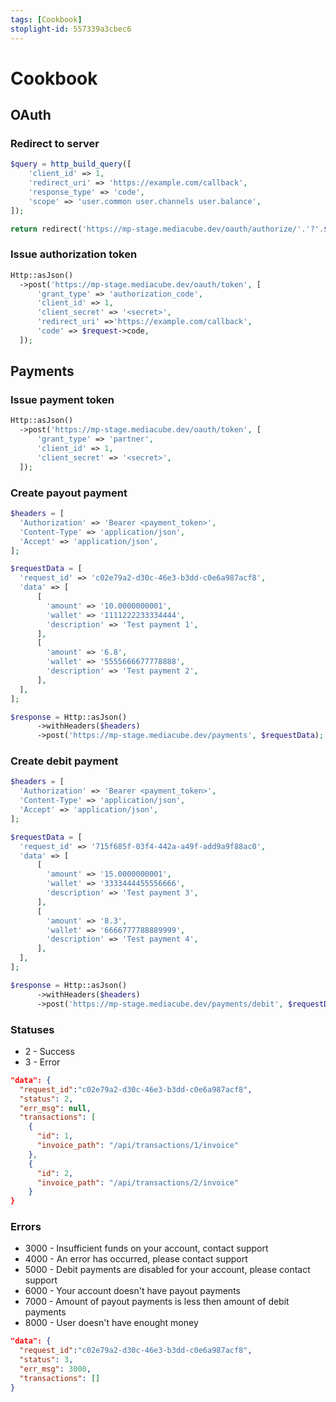 ```yaml
---
tags: [Cookbook]
stoplight-id: 557339a3cbec6
---
```


# Cookbook

## OAuth

### Redirect to  server

```php
$query = http_build_query([
    'client_id' => 1,
    'redirect_uri' => 'https://example.com/callback',
    'response_type' => 'code',
    'scope' => 'user.common user.channels user.balance',
]);

return redirect('https://mp-stage.mediacube.dev/oauth/authorize/'.'?'.$query);
```

### Issue authorization token

```php
Http::asJson()
  ->post('https://mp-stage.mediacube.dev/oauth/token', [
      'grant_type' => 'authorization_code',
      'client_id' => 1,
      'client_secret' => '<secret>',
      'redirect_uri' =>'https://example.com/callback',
      'code' => $request->code,
  ]);
```

## Payments

### Issue payment token

```php
Http::asJson()
  ->post('https://mp-stage.mediacube.dev/oauth/token', [
      'grant_type' => 'partner',
      'client_id' => 1,
      'client_secret' => '<secret>',
  ]);
```

### Create payout payment

```php
$headers = [
  'Authorization' => 'Bearer <payment_token>',
  'Content-Type' => 'application/json', 
  'Accept' => 'application/json',
];

$requestData = [
  'request_id' => 'c02e79a2-d30c-46e3-b3dd-c0e6a987acf8',
  'data' => [
      [
        'amount' => '10.0000000001',
        'wallet' => '1111222233334444',
        'description' => 'Test payment 1',
      ],
      [
        'amount' => '6.8',
        'wallet' => '5555666677778888',
        'description' => 'Test payment 2', 
      ],
  ],
];

$response = Http::asJson()
      ->withHeaders($headers)
      ->post('https://mp-stage.mediacube.dev/payments', $requestData);
```

### Create debit payment

```php
$headers = [
  'Authorization' => 'Bearer <payment_token>',
  'Content-Type' => 'application/json', 
  'Accept' => 'application/json',
];

$requestData = [
  'request_id' => '715f685f-03f4-442a-a49f-add9a9f88ac0',
  'data' => [
      [
        'amount' => '15.0000000001',
        'wallet' => '3333444455556666',
        'description' => 'Test payment 3',
      ],
      [
        'amount' => '8.3',
        'wallet' => '6666777788889999',
        'description' => 'Test payment 4', 
      ],
  ],
];

$response = Http::asJson()
      ->withHeaders($headers)
      ->post('https://mp-stage.mediacube.dev/payments/debit', $requestData);
```


### Statuses

- 2 - Success
- 3 - Error

```json
"data": {
  "request_id":"c02e79a2-d30c-46e3-b3dd-c0e6a987acf8",
  "status": 2,
  "err_msg": null,
  "transactions": [
    {
      "id": 1,
      "invoice_path": "/api/transactions/1/invoice"
    },
    {
      "id": 2,
      "invoice_path": "/api/transactions/2/invoice"
    }
}
```

### Errors

- 3000 - Insufficient funds on your account, contact support
- 4000 - An error has occurred, please contact support
- 5000 - Debit payments are disabled for your account, please contact support
- 6000 - Your account doesn't have payout payments
- 7000 - Amount of payout payments is less then amount of debit payments
- 8000 - User doesn't have enought money

```json
"data": {
  "request_id":"c02e79a2-d30c-46e3-b3dd-c0e6a987acf8",
  "status": 3,
  "err_msg": 3000,
  "transactions": []
}
```

